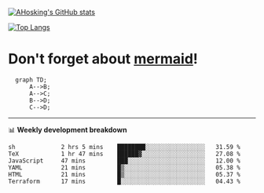 [![AHosking's GitHub stats](https://github-readme-stats.vercel.app/api?username=ahosking&count_private=true&show_icons=true&theme=onedark&hide_rank=true&include_all_commits=true)](https://github.com/ahosking)

[![Top Langs](https://github-readme-stats.vercel.app/api/top-langs/?username=ahosking&layout=compact&theme=onedark)](https://github.com/ahosking)


# Don't forget about [mermaid](https://github.blog/2022-02-14-include-diagrams-markdown-files-mermaid/)!

```mermaid
  graph TD;
      A-->B;
      A-->C;
      B-->D;
      C-->D;
```
-------

📊 **Weekly development breakdown**

<!--START_SECTION:waka-->

```text
sh             2 hrs 5 mins    ████████░░░░░░░░░░░░░░░░░   31.59 %
TeX            1 hr 47 mins    ██████▓░░░░░░░░░░░░░░░░░░   27.08 %
JavaScript     47 mins         ███░░░░░░░░░░░░░░░░░░░░░░   12.00 %
YAML           21 mins         █▒░░░░░░░░░░░░░░░░░░░░░░░   05.38 %
HTML           21 mins         █▒░░░░░░░░░░░░░░░░░░░░░░░   05.37 %
Terraform      17 mins         █░░░░░░░░░░░░░░░░░░░░░░░░   04.43 %
```

<!--END_SECTION:waka-->
